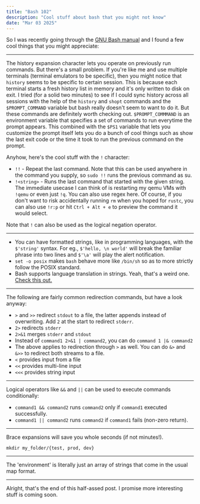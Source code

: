 ```yaml
---
title: "Bash 102"
description: "Cool stuff about bash that you might not know"
date: "Mar 03 2025"
---
```


So I was recently going through the [GNU Bash manual](https://www.gnu.org/software/bash/manual/bash.pdf) and I found a few cool things that you might appreciate:

---
The history expansion character lets you operate on previously run commands. But there's a small problem. If you're like me and use multiple terminals (terminal emulators to be specific), then you might notice that `history` seems to be specific to certain session. This is because each terminal starts a fresh history list in memory and it's only written to disk on exit. I tried (for a solid two minutes) to see if I could sync history across all sessions with the help of the `history` and `shopt` commands and the `$PROMPT_COMMAND` variable but bash really doesn't seem to want to do it. But these commands are definitely worth checking out. `$PROMPT_COMMMAND` is an environment variable that specifies a set of commands to run everytime the prompt appears. This combined with the `$PS1` variable that lets you customize the prompt itself lets you do a bunch of cool things such as show the last exit code or the time it took to run the previous command on the prompt.

Anyhow, here's the cool stuff with the `!` character:

- `!!` - Repeat the last command. Note that this can be used anywhere in the command you supply, so `sudo !!` runs the previous command as su.
- `!<string>` - Runs the last command that started with the given string. The immediate usecase I can think of is restarting my qemu VMs with `!qemu` or even just `!q`. You can also use regex here. Of course, if you don't want to risk accidentally running `rm` when you hoped for `rustc`, you can also use `!r:p` or hit `Ctrl + Alt + e` to preview the command it would select.

Note that `!` can also be used as the logical negation operator.

---

- You can have formatted strings, like in programming languages, with the `$'string'` syntax. For eg., `$'hello, \n world'` will break the familiar phrase into two lines and `$'\a'` will play the alert notification.
- `set -o posix` makes `bash` behave more like `/bin/sh` so as to more strictly follow the POSIX standard.
- Bash supports language translation in strings. Yeah, that's a weird one. [Check this out.](https://unix.stackexchange.com/questions/334760/how-to-use-locale-specific-translation-in-bash)

---

The following are fairly common redirection commands, but have a look anyway:

- `>` and `>>` redirect `stdout` to a file, the latter appends instead of overwriting. Add `2` at the start to redirect `stderr`.
- `2>` redirects `stderr`
- `2>&1` merges `stderr` and `stdout`
- Instead of `command1 2>&1 | command2`, you can do `command 1 |& command2`
- The above applies to redirection through `>` as well. You can do `&>` and `&>>` to redirect both streams to a file.
- `<` provides input from a file
- `<<` provides multi-line input
- `<<<` provides string input  

---

Logical operators like `&&` and `||` can be used to execute commands conditionally:

- `command1 && command2` runs `command2` only if `command1` executed successfully.
- `command1 || command2` runs `command2` if `command1` fails (non-zero return).

---

Brace expansions will save you whole seconds (if not minutes!).

`mkdir my_folder/{test, prod, dev}`

---

The 'environment' is literally just an array of strings that come in the usual map format. 

---

Alright, that's the end of this half-assed post. I promise more interesting stuff is coming soon.
